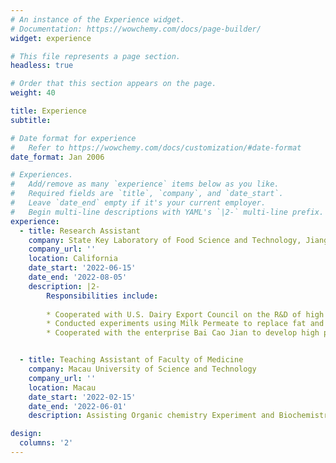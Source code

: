 ```yaml
---
# An instance of the Experience widget.
# Documentation: https://wowchemy.com/docs/page-builder/
widget: experience

# This file represents a page section.
headless: true

# Order that this section appears on the page.
weight: 40

title: Experience
subtitle:

# Date format for experience
#   Refer to https://wowchemy.com/docs/customization/#date-format
date_format: Jan 2006

# Experiences.
#   Add/remove as many `experience` items below as you like.
#   Required fields are `title`, `company`, and `date_start`.
#   Leave `date_end` empty if it's your current employer.
#   Begin multi-line descriptions with YAML's `|2-` multi-line prefix.
experience:
  - title: Research Assistant
    company: State Key Laboratory of Food Science and Technology, Jiangnan University
    company_url: ''
    location: California
    date_start: '2022-06-15'
    date_end: '2022-08-05'
    description: |2-
        Responsibilities include:
        
        * Cooperated with U.S. Dairy Export Council on the R&D of high protein ice cream
        * Conducted experiments using Milk Permeate to replace fat and sucrose in foods
        * Cooperated with the enterprise Bai Cao Jian to develop high protein brittle tablets


  - title: Teaching Assistant of Faculty of Medicine
    company: Macau University of Science and Technology
    company_url: ''
    location: Macau
    date_start: '2022-02-15'
    date_end: '2022-06-01'
    description: Assisting Organic chemistry Experiment and Biochemistry and Molecular Biology Experiments

design:
  columns: '2'
---
```

